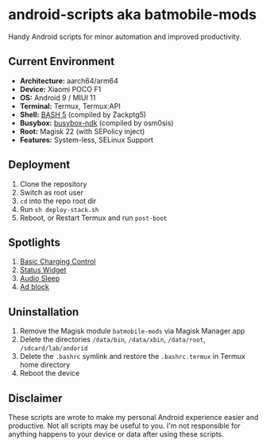 # android-scripts aka batmobile-mods
Handy Android scripts for minor automation and improved productivity.

## Current Environment
- **Architecture:** aarch64/arm64
- **Device:** Xiaomi POCO F1
- **OS:** Android 9 / MIUI 11
- **Terminal:** Termux, Termux:API
- **Shell:** [BASH 5](https://github.com/Zackptg5/Cross-Compiled-Binaries-Android/blob/master/bash/bash-arm64) (compiled by Zackptg5)
- **Busybox:** [busybox-ndk](https://github.com/Magisk-Modules-Repo/busybox-ndk) (compiled by osm0sis)
- **Root:** Magisk 22 (with SEPolicy inject)
- **Features:** System-less, SELinux Support

## Deployment
1. Clone the repository
1. Switch as root user
1. `cd` into the repo root dir
1. Run `sh deploy-stack.sh`
1. Reboot, or Restart Termux and run `post-boot`

## Spotlights
1. [Basic Charging Control](https://github.com/seffparker/android-scripts/blob/master/doc/basic-charging-control.md)
1. [Status Widget](https://github.com/seffparker/android-scripts/blob/master/doc/status-widget.md)
1. [Audio Sleep](https://github.com/seffparker/android-scripts/blob/master/doc/audio-sleep.md)
1. [Ad block](https://github.com/seffparker/android-scripts/blob/master/doc/adblock.md)

## Uninstallation
1. Remove the Magisk module `batmobile-mods` via Magisk Manager app
1. Delete the directories `/data/bin`, `/data/xbin`, `/data/root`, `/sdcard/lab/andorid`
1. Delete the `.bashrc` symlink and restore the `.bashrc.termux` in Termux home directory
1. Reboot the device

## Disclaimer
These scripts are wrote to make my personal Android experience easier and productive.
Not all scripts may be useful to you. I'm not responsible for anything happens to your device or data after using these scripts.
